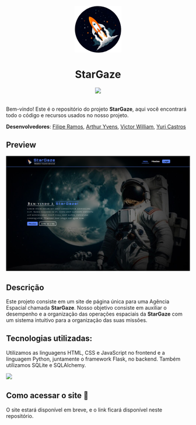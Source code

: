 <div align="center">
    <img src="./app/static/assets/imgs/logo.png" height="128">
    <h1 align="center">StarGaze</h1>
    <a href="https://github.com/filipe-2/stargaze/blob/main/README-en.md"><img src="https://img.shields.io/badge/Read_in-English-5c87ff"/></a>
</div>
<br>

Bem-vindo! Este é o repositório do projeto **StarGaze**, aqui você encontrará todo o código e recursos usados no nosso projeto.

**Desenvolvedores**: [Filipe Ramos](https://github.com/filipe-2), [Arthur Yvens](https://github.com/GOW-GuanYu), [Victor William](https://github.com/WillSouza21), [Yuri Castros](https://github.com/YuriCastroS)

## Preview

![Preview](./app/static/assets/imgs/preview2.png)

## Descrição

Este projeto consiste em um site de página única para uma Agência Espacial chamada **StarGaze**.
Nosso objetivo consiste em auxiliar o desempenho e a organização das operações espaciais da **StarGaze** com um sistema intuitivo para a
organização das suas missões.

## Tecnologias utilizadas:

Utilizamos as linguagens HTML, CSS e JavaScript no frontend e a linguagem Python, juntamente o framework Flask, no backend. Também utilizamos SQLite e SQLAlchemy.

<img src="https://skillicons.dev/icons?i=html,css,js,python,flask,git,sqlite&theme=dark" />

## Como acessar o site 🔗

O site estará disponível em breve, e o link ficará disponível neste repositório.
